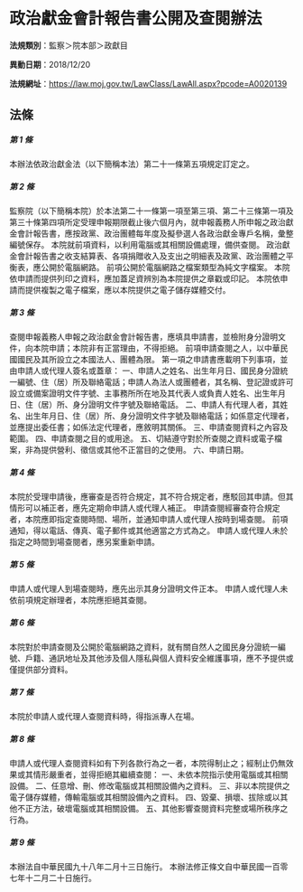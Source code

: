 # 政治獻金會計報告書公開及查閱辦法

**法規類別**：監察＞院本部＞政獻目

**異動日期**：2018/12/20  

**法規網址**：https://law.moj.gov.tw/LawClass/LawAll.aspx?pcode=A0020139





## 法條
##### 第 1 條
本辦法依政治獻金法（以下簡稱本法）第二十一條第五項規定訂定之。

##### 第 2 條
監察院（以下簡稱本院）於本法第二十一條第一項至第三項、第二十三條第一項及第三十條第四項所定受理申報期限截止後六個月內，就申報義務人所申報之政治獻金會計報告書，應按政黨、政治團體每年度及擬參選人各政治獻金專戶名稱，彙整編號保存。
本院就前項資料，以利用電腦或其相關設備處理，備供查閱。
政治獻金會計報告書之收支結算表、各項捐贈收入及支出之明細表及政黨、政治團體之平衡表，應公開於電腦網路。
前項公開於電腦網路之檔案類型為純文字檔案。
本院依申請而提供列印之資料，應加蓋足資辨別為本院提供之章戳或印記。
本院依申請而提供複製之電子檔案，應以本院提供之電子儲存媒體交付。

##### 第 3 條
查閱申報義務人申報之政治獻金會計報告書，應填具申請書，並檢附身分證明文件，向本院申請；本院非有正當理由，不得拒絕。
前項申請查閱之人，以中華民國國民及其所設立之本國法人、團體為限。
第一項之申請書應載明下列事項，並由申請人或代理人簽名或蓋章：
一、申請人之姓名、出生年月日、國民身分證統一編號、住（居）所及聯絡電話；申請人為法人或團體者，其名稱、登記證或許可設立或備案證明文件字號、主事務所所在地及其代表人或負責人姓名、出生年月日、住（居）所、身分證明文件字號及聯絡電話。
二、申請人有代理人者，其姓名、出生年月日、住（居）所、身分證明文件字號及聯絡電話；如係意定代理者，並應提出委任書；如係法定代理者，應敘明其關係。
三、申請查閱資料之內容及範圍。
四、申請查閱之目的或用途。
五、切結遵守對於所查閱之資料或電子檔案，非為提供營利、徵信或其他不正當目的之使用。
六、申請日期。

##### 第 4 條
本院於受理申請後，應審查是否符合規定，其不符合規定者，應駁回其申請。但其情形可以補正者，應先定期命申請人或代理人補正。
申請查閱經審查符合規定者，本院應即指定查閱時間、場所，並通知申請人或代理人按時到場查閱。
前項通知，得以電話、傳真、電子郵件或其他適當之方式為之。
申請人或代理人未於指定之時間到場查閱者，應另案重新申請。

##### 第 5 條
申請人或代理人到場查閱時，應先出示其身分證明文件正本。
申請人或代理人未依前項規定辦理者，本院應拒絕其查閱。

##### 第 6 條
本院對於申請查閱及公開於電腦網路之資料，就有關自然人之國民身分證統一編號、戶籍、通訊地址及其他涉及個人隱私與個人資料安全維護事項，應不予提供或僅提供部分資料。

##### 第 7 條
本院於申請人或代理人查閱資料時，得指派專人在場。

##### 第 8 條
申請人或代理人查閱資料如有下列各款行為之一者，本院得制止之；經制止仍無效果或其情形嚴重者，並得拒絕其繼續查閱：
一、未依本院指示使用電腦或其相關設備。
二、任意增、刪、修改電腦或其相關設備內之資料。
三、非以本院提供之電子儲存媒體，傳輸電腦或其相關設備內之資料。
四、毀棄、損壞、拔除或以其他不正方法，破壞電腦或其相關設備。
五、其他影響查閱資料完整或場所秩序之行為。

##### 第 9 條
本辦法自中華民國九十八年二月十三日施行。
本辦法修正條文自中華民國一百零七年十二月二十日施行。


